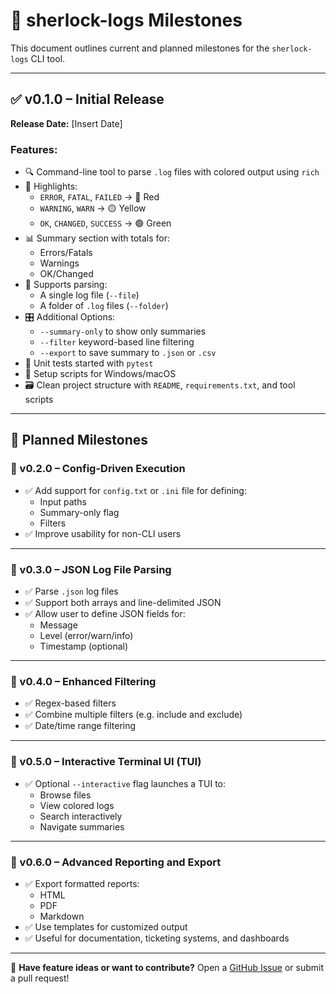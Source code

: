 # 📌 sherlock-logs Milestones

This document outlines current and planned milestones for the `sherlock-logs` CLI tool.

---

## ✅ v0.1.0 – Initial Release

**Release Date:** [Insert Date]

### Features:
- 🔍 Command-line tool to parse `.log` files with colored output using `rich`
- 🎯 Highlights:
  - `ERROR`, `FATAL`, `FAILED` → 🔴 Red
  - `WARNING`, `WARN` → 🟡 Yellow
  - `OK`, `CHANGED`, `SUCCESS` → 🟢 Green
- 📊 Summary section with totals for:
  - Errors/Fatals
  - Warnings
  - OK/Changed
- 📁 Supports parsing:
  - A single log file (`--file`)
  - A folder of `.log` files (`--folder`)
- 🎛️ Additional Options:
  - `--summary-only` to show only summaries
  - `--filter` keyword-based line filtering
  - `--export` to save summary to `.json` or `.csv`
- 🧪 Unit tests started with `pytest`
- 🧰 Setup scripts for Windows/macOS
- 🗃️ Clean project structure with `README`, `requirements.txt`, and tool scripts

---

## 🚧 Planned Milestones

### 🔹 v0.2.0 – Config-Driven Execution
- ✅ Add support for `config.txt` or `.ini` file for defining:
  - Input paths
  - Summary-only flag
  - Filters
- ✅ Improve usability for non-CLI users

---

### 🔹 v0.3.0 – JSON Log File Parsing
- ✅ Parse `.json` log files
- ✅ Support both arrays and line-delimited JSON
- ✅ Allow user to define JSON fields for:
  - Message
  - Level (error/warn/info)
  - Timestamp (optional)

---

### 🔹 v0.4.0 – Enhanced Filtering
- ✅ Regex-based filters
- ✅ Combine multiple filters (e.g. include and exclude)
- ✅ Date/time range filtering

---

### 🔹 v0.5.0 – Interactive Terminal UI (TUI)
- ✅ Optional `--interactive` flag launches a TUI to:
  - Browse files
  - View colored logs
  - Search interactively
  - Navigate summaries

---

### 🔹 v0.6.0 – Advanced Reporting and Export
- ✅ Export formatted reports:
  - HTML
  - PDF
  - Markdown
- ✅ Use templates for customized output
- ✅ Useful for documentation, ticketing systems, and dashboards

---

🎯 **Have feature ideas or want to contribute?**
Open a [GitHub Issue](https://github.com/jisujit/sherlock-logs/issues) or submit a pull request!
